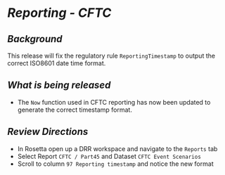 # *Reporting - CFTC*

## _Background_

This release will fix the regulatory rule `ReportingTimestamp` to output the correct ISO8601 date time format.

## _What is being released_

* The `Now` function used in CFTC reporting has now been updated to generate the correct timestamp format.

## _Review Directions_

- In Rosetta open up a DRR workspace and navigate to the `Reports` tab
- Select Report `CFTC / Part45` and Dataset `CFTC Event Scenarios`
- Scroll to column `97 Reporting timestamp` and notice the new format
